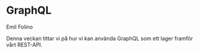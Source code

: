 # GraphQL

<p class="author">Emil Folino</p>

Denna veckan tittar vi på hur vi kan använda GraphQL som ett lager framför vårt REST-API.

